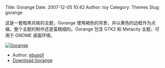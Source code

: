 Title: Gorange
Date: 2007-12-05 10:42
Author: toy
Category: Themes
Slug: gorange

这是一套暗黑风格的主题，Gorange
使用褐色的背景，并以黄色的边框作为点缀。整个主题的制作还是蛮精细的。Gorange
包含 GTK2 和 Metacity 主题，可用于 GNOME 桌面环境。

[![Gorange](http://i.linuxtoy.org/i/2007/12/gorange-thumb.png)](http://i.linuxtoy.org/i/2007/12/gorange.png)

- Author: [ebupof](http://ebupof.deviantart.com/)  
- [Download
Gorange](http://ebupof.deviantart.com/art/Gorange-GTK2-and-Metacity-71254680)
